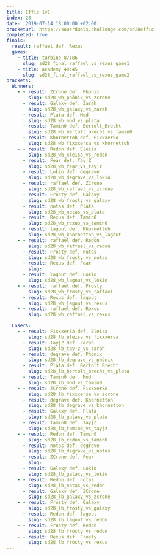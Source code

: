```yaml
---
title: Effic 1v1
index: 28
date: '2019-07-14 18:00:00 +02:00'
bracketurl: https://sauerduels.challonge.com/sd28effic
completed: true
finals:
  result: raffael def. Rexus
  games:
    - title: turbine 87:86
      slug: sd28_final_raffael_vs_rexus_game1
    - title: academy 49:45
      slug: sd28_final_raffael_vs_rexus_game2
brackets:
  Winners:
    - - result: ZCrone def. Phönix
        slug: sd28_wb_phönix_vs_zcrone
      - result: Galaxy def. Zarah
        slug: sd28_wb_galaxy_vs_zarah
      - result: Plata def. Mod
        slug: sd28_wb_mod_vs_plata
      - result: Tamin0 def. Bertolt_Brecht
        slug: sd28_wb_bertolt_brecht_vs_tamin0
      - result: Khornettoh def. FixxxerSA
        slug: sd28_wb_fixxxersa_vs_khornettoh
    - - result: Redon def. Eleisa
        slug: sd28_wb_eleisa_vs_redon
      - result: Fear def. Tay|Z
        slug: sd28_wb_fear_vs_tay|z
      - result: Lokio def. degrave
        slug: sd28_wb_degrave_vs_lokio
      - result: raffael def. ZCrone
        slug: sd28_wb_raffael_vs_zcrone
      - result: Frosty def. Galaxy
        slug: sd28_wb_frosty_vs_galaxy
      - result: notas def. Plata
        slug: sd28_wb_notas_vs_plata
      - result: Rexus def. Tamin0
        slug: sd28_wb_rexus_vs_tamin0
      - result: lagout def. Khornettoh
        slug: sd28_wb_khornettoh_vs_lagout
    - - result: raffael def. Redon
        slug: sd28_wb_raffael_vs_redon
      - result: Frosty def. notas
        slug: sd28_wb_frosty_vs_notas
      - result: Rexus def. Fear
        slug: 
      - result: lagout def. Lokio
        slug: sd28_wb_lagout_vs_lokio
    - - result: raffael def. Frosty
        slug: sd28_wb_frosty_vs_raffael
      - result: Rexus def. lagout
        slug: sd28_wb_lagout_vs_rexus
    - - result: raffael def. Rexus
        slug: sd28_wb_raffael_vs_rexus

  Losers:
    - - result: FixxxerSA def. Eleisa
        slug: sd28_lb_eleisa_vs_fixxxersa
      - result: Tay|Z def. Zarah
        slug: sd28_lb_tay|z_vs_zarah
      - result: degrave def. Phönix
        slug: sd28_lb_degrave_vs_phönix
      - result: Plata def. Bertolt_Brecht
        slug: sd28_lb_bertolt_brecht_vs_plata
      - result: Tamin0 def. Mod
        slug: sd28_lb_mod_vs_tamin0
    - - result: ZCrone def. FixxxerSA
        slug: sd28_lb_fixxxersa_vs_zcrone
      - result: degrave def. Khornettoh
        slug: sd28_lb_degrave_vs_khornettoh
      - result: Galaxy def. Plata
        slug: sd28_lb_galaxy_vs_plata
      - result: Tamin0 def. Tay|Z
        slug: sd28_lb_tamin0_vs_tay|z
    - - result: Redon def. Tamin0
        slug: sd28_lb_redon_vs_tamin0
      - result: notas def. degrave
        slug: sd28_lb_degrave_vs_notas
      - result: ZCrone def. Fear
        slug: 
      - result: Galaxy def. Lokio
        slug: sd28_lb_galaxy_vs_lokio
    - - result: Redon def. notas
        slug: sd28_lb_notas_vs_redon
      - result: Galaxy def. ZCrone
        slug: sd28_lb_galaxy_vs_zcrone
    - - result: Frosty def. Galaxy
        slug: sd28_lb_frosty_vs_galaxy
      - result: Redon def. lagout
        slug: sd28_lb_lagout_vs_redon
    - - result: Frosty def. Redon
        slug: sd28_lb_frosty_vs_redon
    - - result: Rexus def. Frosty
        slug: sd28_lb_frosty_vs_rexus
---
```


